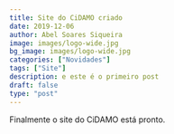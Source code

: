 ```yaml
---
title: Site do CiDAMO criado
date: 2019-12-06
author: Abel Soares Siqueira
image: images/logo-wide.jpg
bg_image: images/logo-wide.jpg
categories: ["Novidades"]
tags: ["Site"]
description: e este é o primeiro post
draft: false
type: "post"
---
```


Finalmente o site do CiDAMO está pronto.
